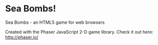 # Sea Bombs!

Sea Bombs - an HTML5 game for web browsers

Created with the Phaser JavaScript 2-D game library. Check it out here: http://phaser.io/

